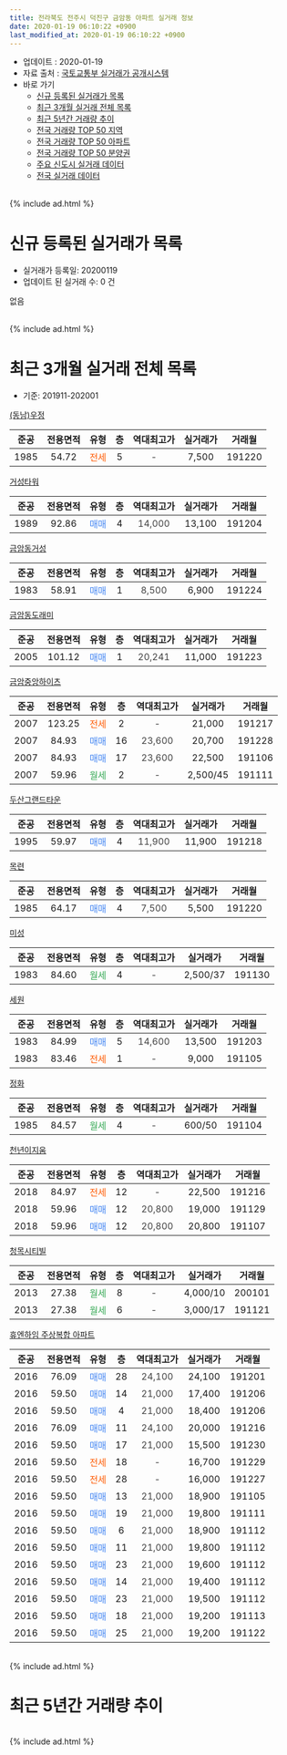 ```yaml
---
title: 전라북도 전주시 덕진구 금암동 아파트 실거래 정보
date: 2020-01-19 06:10:22 +0900
last_modified_at: 2020-01-19 06:10:22 +0900
---
```


* 업데이트 : 2020-01-19
* 자료 출처 : [국토교통부 실거래가 공개시스템](http://rt.molit.go.kr)
* 바로 가기
    * [신규 등록된 실거래가 목록](#신규-등록된-실거래가-목록)
    * [최근 3개월 실거래 전체 목록](#최근-3개월-실거래-전체-목록)
    * [최근 5년간 거래량 추이](#최근-5년간-거래량-추이)
    * [전국 거래량 TOP 50 지역](https://apt-info.github.io/apt-trade-info/최근-3개월-전국에서-가장-거래가-많이-발생한-지역)
    * [전국 거래량 TOP 50 아파트](https://apt-info.github.io/apt-trade-info/최근-3개월-전국에서-가장-거래가-많이-발생한-아파트)
    * [전국 거래량 TOP 50 분양권](https://apt-info.github.io/apt-trade-info/최근-3개월-전국에서-가장-거래가-많이-발생한-분양권)
    * [주요 신도시 실거래 데이터](https://apt-info.github.io/apt-trade-info/주요-신도시)
    * [전국 실거래 데이터](https://apt-info.github.io/apt-trade-info/전국)
<br>
{% include ad.html %}
<br>

# 신규 등록된 실거래가 목록
* 실거래가 등록일: 20200119
* 업데이트 된 실거래 수: 0 건

없음

<br>
{% include ad.html %}
<br>

# 최근 3개월 실거래 전체 목록
* 기준: 201911-202001


[(동남)우정](https://search.naver.com/search.naver?query=%EC%A0%84%EB%9D%BC%EB%B6%81%EB%8F%84+%EC%A0%84%EC%A3%BC%EC%8B%9C+%EB%8D%95%EC%A7%84%EA%B5%AC+%EA%B8%88%EC%95%94%EB%8F%99+%28%EB%8F%99%EB%82%A8%29%EC%9A%B0%EC%A0%95)

|준공|전용면적|유형|층|역대최고가|실거래가|거래월|
|:---:|:---:|:---:|:---:|:---:|:---:|:---:|
|1985|54.72|<span style="color:#ff5a00">전세</span>|5|<span style="color:#444444">-</span>|7,500|191220|

[거성타워](https://search.naver.com/search.naver?query=%EC%A0%84%EB%9D%BC%EB%B6%81%EB%8F%84+%EC%A0%84%EC%A3%BC%EC%8B%9C+%EB%8D%95%EC%A7%84%EA%B5%AC+%EA%B8%88%EC%95%94%EB%8F%99+%EA%B1%B0%EC%84%B1%ED%83%80%EC%9B%8C)

|준공|전용면적|유형|층|역대최고가|실거래가|거래월|
|:---:|:---:|:---:|:---:|:---:|:---:|:---:|
|1989|92.86|<span style="color:#4285f3">매매</span>|4|<span style="color:#444444">14,000</span>|13,100|191204|

[금암동거성](https://search.naver.com/search.naver?query=%EC%A0%84%EB%9D%BC%EB%B6%81%EB%8F%84+%EC%A0%84%EC%A3%BC%EC%8B%9C+%EB%8D%95%EC%A7%84%EA%B5%AC+%EA%B8%88%EC%95%94%EB%8F%99+%EA%B8%88%EC%95%94%EB%8F%99%EA%B1%B0%EC%84%B1)

|준공|전용면적|유형|층|역대최고가|실거래가|거래월|
|:---:|:---:|:---:|:---:|:---:|:---:|:---:|
|1983|58.91|<span style="color:#4285f3">매매</span>|1|<span style="color:#444444">8,500</span>|6,900|191224|

[금암동도래미](https://search.naver.com/search.naver?query=%EC%A0%84%EB%9D%BC%EB%B6%81%EB%8F%84+%EC%A0%84%EC%A3%BC%EC%8B%9C+%EB%8D%95%EC%A7%84%EA%B5%AC+%EA%B8%88%EC%95%94%EB%8F%99+%EA%B8%88%EC%95%94%EB%8F%99%EB%8F%84%EB%9E%98%EB%AF%B8)

|준공|전용면적|유형|층|역대최고가|실거래가|거래월|
|:---:|:---:|:---:|:---:|:---:|:---:|:---:|
|2005|101.12|<span style="color:#4285f3">매매</span>|1|<span style="color:#444444">20,241</span>|11,000|191223|

[금암중앙하이츠](https://search.naver.com/search.naver?query=%EC%A0%84%EB%9D%BC%EB%B6%81%EB%8F%84+%EC%A0%84%EC%A3%BC%EC%8B%9C+%EB%8D%95%EC%A7%84%EA%B5%AC+%EA%B8%88%EC%95%94%EB%8F%99+%EA%B8%88%EC%95%94%EC%A4%91%EC%95%99%ED%95%98%EC%9D%B4%EC%B8%A0)

|준공|전용면적|유형|층|역대최고가|실거래가|거래월|
|:---:|:---:|:---:|:---:|:---:|:---:|:---:|
|2007|123.25|<span style="color:#ff5a00">전세</span>|2|<span style="color:#444444">-</span>|21,000|191217|
|2007|84.93|<span style="color:#4285f3">매매</span>|16|<span style="color:#444444">23,600</span>|20,700|191228|
|2007|84.93|<span style="color:#4285f3">매매</span>|17|<span style="color:#444444">23,600</span>|22,500|191106|
|2007|59.96|<span style="color:#34a853">월세</span>|2|<span style="color:#444444">-</span>|2,500/45|191111|

[두산그랜드타운](https://search.naver.com/search.naver?query=%EC%A0%84%EB%9D%BC%EB%B6%81%EB%8F%84+%EC%A0%84%EC%A3%BC%EC%8B%9C+%EB%8D%95%EC%A7%84%EA%B5%AC+%EA%B8%88%EC%95%94%EB%8F%99+%EB%91%90%EC%82%B0%EA%B7%B8%EB%9E%9C%EB%93%9C%ED%83%80%EC%9A%B4)

|준공|전용면적|유형|층|역대최고가|실거래가|거래월|
|:---:|:---:|:---:|:---:|:---:|:---:|:---:|
|1995|59.97|<span style="color:#4285f3">매매</span>|4|<span style="color:#444444">11,900</span>|11,900|191218|

[목련](https://search.naver.com/search.naver?query=%EC%A0%84%EB%9D%BC%EB%B6%81%EB%8F%84+%EC%A0%84%EC%A3%BC%EC%8B%9C+%EB%8D%95%EC%A7%84%EA%B5%AC+%EA%B8%88%EC%95%94%EB%8F%99+%EB%AA%A9%EB%A0%A8)

|준공|전용면적|유형|층|역대최고가|실거래가|거래월|
|:---:|:---:|:---:|:---:|:---:|:---:|:---:|
|1985|64.17|<span style="color:#4285f3">매매</span>|4|<span style="color:#444444">7,500</span>|5,500|191220|

[미성](https://search.naver.com/search.naver?query=%EC%A0%84%EB%9D%BC%EB%B6%81%EB%8F%84+%EC%A0%84%EC%A3%BC%EC%8B%9C+%EB%8D%95%EC%A7%84%EA%B5%AC+%EA%B8%88%EC%95%94%EB%8F%99+%EB%AF%B8%EC%84%B1)

|준공|전용면적|유형|층|역대최고가|실거래가|거래월|
|:---:|:---:|:---:|:---:|:---:|:---:|:---:|
|1983|84.60|<span style="color:#34a853">월세</span>|4|<span style="color:#444444">-</span>|2,500/37|191130|

[세원](https://search.naver.com/search.naver?query=%EC%A0%84%EB%9D%BC%EB%B6%81%EB%8F%84+%EC%A0%84%EC%A3%BC%EC%8B%9C+%EB%8D%95%EC%A7%84%EA%B5%AC+%EA%B8%88%EC%95%94%EB%8F%99+%EC%84%B8%EC%9B%90)

|준공|전용면적|유형|층|역대최고가|실거래가|거래월|
|:---:|:---:|:---:|:---:|:---:|:---:|:---:|
|1983|84.99|<span style="color:#4285f3">매매</span>|5|<span style="color:#444444">14,600</span>|13,500|191203|
|1983|83.46|<span style="color:#ff5a00">전세</span>|1|<span style="color:#444444">-</span>|9,000|191105|

[정화](https://search.naver.com/search.naver?query=%EC%A0%84%EB%9D%BC%EB%B6%81%EB%8F%84+%EC%A0%84%EC%A3%BC%EC%8B%9C+%EB%8D%95%EC%A7%84%EA%B5%AC+%EA%B8%88%EC%95%94%EB%8F%99+%EC%A0%95%ED%99%94)

|준공|전용면적|유형|층|역대최고가|실거래가|거래월|
|:---:|:---:|:---:|:---:|:---:|:---:|:---:|
|1985|84.57|<span style="color:#34a853">월세</span>|4|<span style="color:#444444">-</span>|600/50|191104|

[천년이지움](https://search.naver.com/search.naver?query=%EC%A0%84%EB%9D%BC%EB%B6%81%EB%8F%84+%EC%A0%84%EC%A3%BC%EC%8B%9C+%EB%8D%95%EC%A7%84%EA%B5%AC+%EA%B8%88%EC%95%94%EB%8F%99+%EC%B2%9C%EB%85%84%EC%9D%B4%EC%A7%80%EC%9B%80)

|준공|전용면적|유형|층|역대최고가|실거래가|거래월|
|:---:|:---:|:---:|:---:|:---:|:---:|:---:|
|2018|84.97|<span style="color:#ff5a00">전세</span>|12|<span style="color:#444444">-</span>|22,500|191216|
|2018|59.96|<span style="color:#4285f3">매매</span>|12|<span style="color:#444444">20,800</span>|19,000|191129|
|2018|59.96|<span style="color:#4285f3">매매</span>|12|<span style="color:#444444">20,800</span>|20,800|191107|

[청목시티빌](https://search.naver.com/search.naver?query=%EC%A0%84%EB%9D%BC%EB%B6%81%EB%8F%84+%EC%A0%84%EC%A3%BC%EC%8B%9C+%EB%8D%95%EC%A7%84%EA%B5%AC+%EA%B8%88%EC%95%94%EB%8F%99+%EC%B2%AD%EB%AA%A9%EC%8B%9C%ED%8B%B0%EB%B9%8C)

|준공|전용면적|유형|층|역대최고가|실거래가|거래월|
|:---:|:---:|:---:|:---:|:---:|:---:|:---:|
|2013|27.38|<span style="color:#34a853">월세</span>|8|<span style="color:#444444">-</span>|4,000/10|200101|
|2013|27.38|<span style="color:#34a853">월세</span>|6|<span style="color:#444444">-</span>|3,000/17|191121|

[휴엔하임 주상복합 아파트](https://search.naver.com/search.naver?query=%EC%A0%84%EB%9D%BC%EB%B6%81%EB%8F%84+%EC%A0%84%EC%A3%BC%EC%8B%9C+%EB%8D%95%EC%A7%84%EA%B5%AC+%EA%B8%88%EC%95%94%EB%8F%99+%ED%9C%B4%EC%97%94%ED%95%98%EC%9E%84+%EC%A3%BC%EC%83%81%EB%B3%B5%ED%95%A9+%EC%95%84%ED%8C%8C%ED%8A%B8)

|준공|전용면적|유형|층|역대최고가|실거래가|거래월|
|:---:|:---:|:---:|:---:|:---:|:---:|:---:|
|2016|76.09|<span style="color:#4285f3">매매</span>|28|<span style="color:#444444">24,100</span>|24,100|191201|
|2016|59.50|<span style="color:#4285f3">매매</span>|14|<span style="color:#444444">21,000</span>|17,400|191206|
|2016|59.50|<span style="color:#4285f3">매매</span>|4|<span style="color:#444444">21,000</span>|18,400|191206|
|2016|76.09|<span style="color:#4285f3">매매</span>|11|<span style="color:#444444">24,100</span>|20,000|191216|
|2016|59.50|<span style="color:#4285f3">매매</span>|17|<span style="color:#444444">21,000</span>|15,500|191230|
|2016|59.50|<span style="color:#ff5a00">전세</span>|18|<span style="color:#444444">-</span>|16,700|191229|
|2016|59.50|<span style="color:#ff5a00">전세</span>|28|<span style="color:#444444">-</span>|16,000|191227|
|2016|59.50|<span style="color:#4285f3">매매</span>|13|<span style="color:#444444">21,000</span>|18,900|191105|
|2016|59.50|<span style="color:#4285f3">매매</span>|19|<span style="color:#444444">21,000</span>|19,800|191111|
|2016|59.50|<span style="color:#4285f3">매매</span>|6|<span style="color:#444444">21,000</span>|18,900|191112|
|2016|59.50|<span style="color:#4285f3">매매</span>|11|<span style="color:#444444">21,000</span>|19,800|191112|
|2016|59.50|<span style="color:#4285f3">매매</span>|23|<span style="color:#444444">21,000</span>|19,600|191112|
|2016|59.50|<span style="color:#4285f3">매매</span>|14|<span style="color:#444444">21,000</span>|19,400|191112|
|2016|59.50|<span style="color:#4285f3">매매</span>|23|<span style="color:#444444">21,000</span>|19,500|191112|
|2016|59.50|<span style="color:#4285f3">매매</span>|18|<span style="color:#444444">21,000</span>|19,200|191113|
|2016|59.50|<span style="color:#4285f3">매매</span>|25|<span style="color:#444444">21,000</span>|19,200|191122|


<br>
{% include ad.html %}
<br>

# 최근 5년간 거래량 추이


<div style="width:100%;">
    <canvas id="deal_progress" height="200"></canvas>
</div>

<script>
new Chart(document.getElementById("deal_progress"), {
    type: 'line',
    data: {
        labels: ['201501','201502','201503','201504','201505','201506','201507','201508','201509','201510','201511','201512','201601','201602','201603','201604','201605','201606','201607','201608','201609','201610','201611','201612','201701','201702','201703','201704','201705','201706','201707','201708','201709','201710','201711','201712','201801','201802','201803','201804','201805','201806','201807','201808','201809','201810','201811','201812','201901','201902','201903','201904','201905','201906','201907','201908','201909','201910','201911','201912','202001'],
        datasets: [{
            label: '매매',
            pointRadius: 1,
            data: [13, 8, 5, 6, 12, 10, 15, 8, 5, 8, 7, 3, 2, 10, 7, 3, 10, 11, 4, 8, 11, 10, 10, 5, 10, 7, 9, 11, 5, 6, 6, 7, 11, 7, 10, 6, 16, 16, 19, 13, 10, 9, 7, 6, 4, 6, 6, 7, 4, 6, 6, 11, 6, 6, 2, 4, 2, 10, 12, 12, 0],
            borderColor: "rgba(255, 201, 14, 1)",
            backgroundColor: "rgba(255, 201, 14, 0.5)",
            fill: false,
            lineTension: 0
        },{
            label: '전월세',
            pointRadius: 1,
            data: [7, 3, 2, 3, 3, 3, 2, 3, 4, 1, 2, 0, 7, 5, 4, 2, 4, 5, 2, 1, 4, 10, 10, 20, 14, 11, 5, 3, 2, 1, 2, 2, 5, 4, 1, 2, 7, 6, 12, 9, 7, 8, 9, 2, 5, 12, 7, 13, 7, 7, 4, 3, 5, 5, 10, 6, 5, 5, 5, 5, 1],
            borderColor: "rgba(0, 141, 185, 1)",
            backgroundColor: "rgba(0, 141, 185, 0.5)",
            fill: false,
            lineTension: 0
        }
        ]
    },
    options: {
        responsive: true,
        title: {
            display: false
        },
        tooltips: {
            mode: 'index',
            intersect: false
        },
        hover: {
            mode: 'nearest',
            intersect: true
        },
        scales: {
            xAxes: [{
                display: true,
                scaleLabel: {
                    display: true,
                    labelString: '년/월'
                }
            }],
            yAxes: [{
                display: true,
                ticks: {
                    suggestedMin: 0,
                },
                scaleLabel: {
                    display: true,
                    labelString: '실거래 수'
                }
            }]
        }
    }
});

</script>


<br>
{% include ad.html %}
<br>

